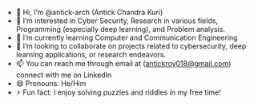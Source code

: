 - 👋 Hi, I’m @antick-arch (Antick Chandra Kuri)
- 👀 I’m interested in Cyber Security, Research in various fields, Programming (especially deep learning), and Problem analysis.
- 🌱 I’m currently learning Computer and Communication Engineering
- 💞️ I’m looking to collaborate on projects related to cybersecurity, deep learning applications, or research endeavors.
- 📫 You can reach me through email at (antickroy018@gmail.com) connect with me on LinkedIn 
- 😄 Pronouns: He/Him
- ⚡ Fun fact: I enjoy solving puzzles and riddles in my free time!

<!---
antick-arch/antick-arch is a ✨ special ✨ repository because its `README.md` (this file) appears on your GitHub profile.
You can click the Preview link to take a look at your changes.
--->
